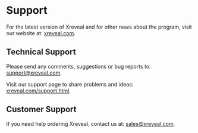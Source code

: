 # Support
For the latest version of Xreveal and for other news about the program, visit our website at: [xreveal.com](http://www.xreveal.com).

## Technical Support
Please send any comments, suggestions or bug reports to:  support@xreveal.com.

Visit our support page to share problems and ideas:  [xreveal.com/support.html](https://www.xreveal.com/support.html).

## Customer Support
If you need help ordering Xreveal, contact us at: sales@xreveal.com.